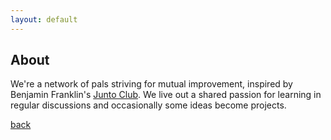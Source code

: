 ```yaml
---
layout: default
---
```


## About

We're a network of pals striving for mutual improvement, inspired by Benjamin Franklin's [Junto Club](http://www.benjamin-franklin-history.org/junto-club/). We live out a shared passion for learning in regular discussions and occasionally some ideas become projects.

[back](./)

